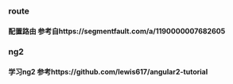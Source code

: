 ### route

#### 配置路由 参考自https://segmentfault.com/a/1190000007682605

### ng2

#### 学习ng2 参考https://github.com/lewis617/angular2-tutorial